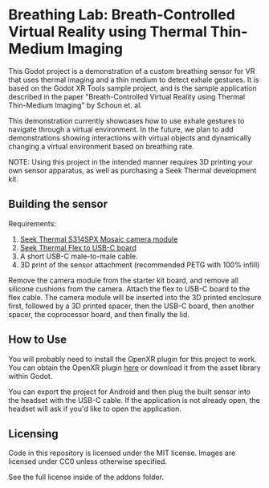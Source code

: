 # Breathing Lab: Breath-Controlled Virtual Reality using Thermal Thin-Medium Imaging

This Godot project is a demonstration of a custom breathing sensor for VR that uses thermal imaging and a thin medium to detect exhale gestures. It is based on the Godot XR Tools sample project, and is the sample application described in the paper "Breath-Controlled Virtual Reality using Thermal Thin-Medium Imaging" by Schoun et. al. 

This demonstration currently showcases how to use exhale gestures to navigate through a virtual environment. In the future, we plan to add demonstrations showing interactions with virtual objects and dynamically changing a virtual environment based on breathing rate.

NOTE: Using this project in the intended manner requires 3D printing your own sensor apparatus, as well as purchasing a Seek Thermal development kit. 

## Building the sensor

Requirements:

1. [Seek Thermal S314SPX Mosaic camera module](https://shop.thermal.com/Mosaic-Core-Starter-Kit-320x240-57HFOV-FF?srsltid=AfmBOop_xFjnca6o9YhoencLK02_uAtVW-eR9xHiWrwjtgn0CZhiOxuz)
2. [Seek Thermal Flex to USB-C board](https://shop.thermal.com/accessories-4658)
3. A short USB-C male-to-male cable. 
4. 3D print of the sensor attachment (recommended PETG with 100% infill)

Remove the camera module from the starter kit board, and remove all silicone cushions from the camera. Attach the flex to USB-C board to the flex cable. The camera module will be inserted into the 3D printed enclosure first, followed by a 3D printed spacer, then the USB-C board, then another spacer, the coprocessor board, and then finally the lid.

## How to Use

You will probably need to install the OpenXR plugin for this project to work. You can obtain the OpenXR plugin [here](https://github.com/GodotVR/godot_openxr/releases) or download it from the asset library within Godot.

You can export the project for Android and then plug the built sensor into the headset with the USB-C cable. If the application is not already open, the headset will ask if you'd like to open the application.

## Licensing

Code in this repository is licensed under the MIT license.
Images are licensed under CC0 unless otherwise specified.

See the full license inside of the addons folder.
